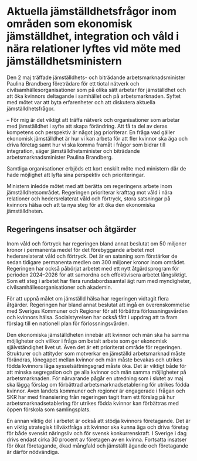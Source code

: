 # Aktuella jämställdhetsfrågor inom områden som ekonomisk jämställdhet, integration och våld i nära relationer lyftes vid möte med jämställdhetsministern

Den 2 maj träffade jämställdhets- och biträdande arbetsmarknadsminister Paulina Brandberg företrädare för ett tiotal nätverk och civilsamhällesorganisationer som på olika sätt arbetar för jämställdhet och att öka kvinnors deltagande i samhället och på arbetsmarknaden. Syftet med mötet var att byta erfarenheter och att diskutera aktuella jämställdhetsfrågor.

– För mig är det viktigt att träffa nätverk och organisationer som arbetar med jämställdhet i syfte att skapa förändring. Att få ta del av deras kompetens och perspektiv är något jag prioriterar. En fråga vad gäller ekonomisk jämställdhet är hur vi kan arbeta för att fler kvinnor ska äga och driva företag samt hur vi ska komma framåt i frågor som bidrar till integration, säger jämställdhetsminister och biträdande arbetsmarknadsminister Paulina Brandberg.

Samtliga organisationer erbjöds ett kort enskilt möte med ministern där de hade möjlighet att lyfta sina perspektiv och prioriteringar.

Ministern inledde mötet med att berätta om regeringens arbete inom jämställdhetsområdet. Regeringen prioriterar krafttag mot våld i nära relationer och hedersrelaterat våld och förtryck, stora satsningar på kvinnors hälsa och att ta nya steg för att öka den ekonomiska jämställdheten.

## Regeringens insatser och åtgärder

Inom våld och förtryck har regeringen bland annat beslutat om 50 miljoner kronor i permanenta medel för det förebyggande arbetet mot hedersrelaterat våld och förtryck. Det är en satsning som förstärker de sedan tidigare permanenta medlen om 300 miljoner kronor inom området. Regeringen har också påbörjat arbetet med ett nytt åtgärdsprogram för perioden 2024–2026 för att samordna och effektivisera arbetet långsiktigt. Som ett steg i arbetet har flera rundabordssamtal ägt rum med myndigheter, civilsamhällesorganisationer och akademin.

För att uppnå målet om jämställd hälsa har regeringen vidtagit flera åtgärder. Regeringen har bland annat beslutat att ingå en överenskommelse med Sveriges Kommuner och Regioner för att förbättra förlossningsvården och kvinnors hälsa. Socialstyrelsen har också fått i uppdrag att ta fram förslag till en nationell plan för förlossningsvården.

Den ekonomiska jämställdheten innebär att kvinnor och män ska ha samma möjligheter och villkor i fråga om betalt arbete som ger ekonomisk självständighet livet ut. Även det är ett prioriterat område för regeringen. Strukturer och attityder som motverkar en jämställd arbetsmarknad måste förändras, lönegapet mellan kvinnor och män måste bevakas och utrikes födda kvinnors låga sysselsättningsgrad måste öka. Det är viktigt både för att minska segregation och ge alla kvinnor och män samma möjligheter på arbetsmarknaden. För närvarande pågår en utredning som i slutet av maj ska lägga förslag om förbättrad arbetsmarknadsetablering för utrikes födda kvinnor. Även landets kommuner och regioner är engagerade i frågan och SKR har med finansiering från regeringen tagit fram ett förslag på hur arbetsmarknadsetablering för utrikes födda kvinnor kan förbättras med öppen förskola som samlingsplats.

En annan viktig del i arbetet är också att stödja kvinnors företagande. Det är en viktig strategisk tillväxtfråga att kvinnor ska kunna äga och driva företag för både svenskt näringsliv och för svensk konkurrenskraft. I Sverige i dag drivs endast cirka 30 procent av företagen av en kvinna. Fortsatta insatser för ökat företagande, ökad mångfald och jämställt ägande och företagande är därför nödvändiga.
